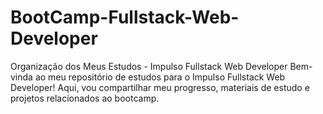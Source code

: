 # BootCamp-Fullstack-Web-Developer
Organização dos Meus Estudos - Impulso Fullstack Web Developer Bem-vinda ao meu repositório de estudos para o Impulso Fullstack Web Developer! Aqui, vou compartilhar meu progresso, materiais de estudo e projetos relacionados ao bootcamp.

